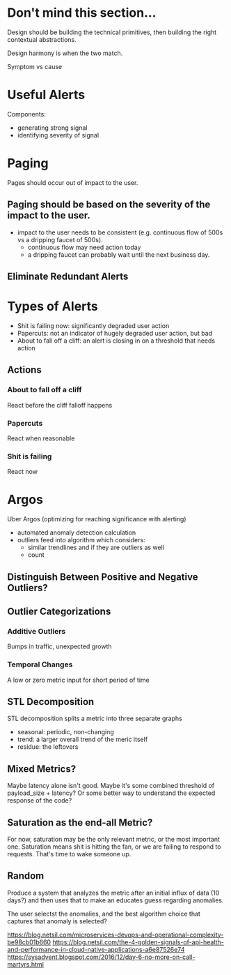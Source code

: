 # Don't mind this section...

Design should be building the technical primitives, then building the right contextual abstractions.

Design harmony is when the two match.

Symptom vs cause

# Useful Alerts

Components:

* generating strong signal
* identifying severity of signal

# Paging

Pages should occur out of impact to the user.

## Paging should be based on the severity of the impact to the user.

* impact to the user needs to be consistent (e.g. continuous flow of 500s vs a dripping faucet of 500s).
  * continuous flow may need action today
  * a dripping faucet can probably wait until the next business day.

## Eliminate Redundant Alerts

# Types of Alerts

* Shit is failing now: significantly degraded user action
* Papercuts: not an indicator of hugely degraded user action, but bad
* About to fall off a cliff: an alert is closing in on a threshold that needs action

## Actions

### About to fall off a cliff

React before the cliff falloff happens

### Papercuts

React when reasonable

### Shit is failing

React now



# Argos

Uber Argos (optimizing for reaching significance with alerting)

* automated anomaly detection calculation
* outliers feed into algorithm which considers:
  * similar trendlines and if they are outliers as well
  * count


## Distinguish Between Positive and Negative Outliers?

## Outlier Categorizations

### Additive Outliers

Bumps in traffic, unexpected growth

### Temporal Changes

A low or zero metric input for  short period of time

## STL Decomposition

STL decomposition splits a metric into three separate graphs

* seasonal: periodic, non-changing
* trend: a larger overall trend of the meric itself
* residue: the leftovers

## Mixed Metrics?

Maybe latency alone isn't good. Maybe it's some combined threshold of payload_size + latency? Or some better way to understand the expected response of the code?

## Saturation as the end-all Metric?

For now, saturation may be the only relevant metric, or the most important one. Saturation means shit is hitting the fan, or we are failing to respond to requests. That's time to wake someone up.


## Random

Produce a system that analyzes the metric after an initial influx of data (10 days?) and then uses that to make an educates guess regarding anomalies.

The user selectst the anomalies, and the best algorithm choice that captures that anomaly is selected?

https://blog.netsil.com/microservices-devops-and-operational-complexity-be98cb01b660
https://blog.netsil.com/the-4-golden-signals-of-api-health-and-performance-in-cloud-native-applications-a6e87526e74
https://sysadvent.blogspot.com/2016/12/day-6-no-more-on-call-martyrs.html
